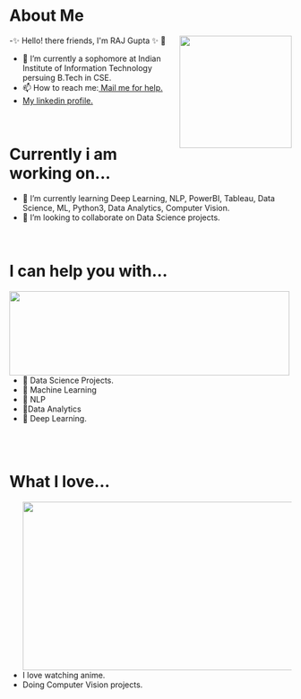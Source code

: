  <h1> About Me</h1>
 <p title=About Me>
-✨ Hello! there friends, I'm RAJ Gupta ✨ 👋 
<img align="right" width="200" height="200" src="https://media.giphy.com/media/4FQMuOKR6zQRO/giphy.gif">     
 <ul>
<li>🔭 I’m currently a sophomore at Indian Institute of Information Technology persuing B.Tech in CSE. </li>
<li> 📫 How to reach me:<a href="rajmanmauji@gmail.com"> Mail me for help. </a></li>
 <li> <a href="https://www.linkedin.com/in/raj-gupta-8a2a95194"> My linkedin profile. </a></li>
 </ul> </p> 
 
 <br>
 <h1> Currently i am working on...</h1>
        <p title= What i love?>
 <ul>
<li>  🌱 I’m currently learning Deep Learning, NLP, PowerBI, Tableau, Data Science, ML, Python3, Data Analytics, Computer Vision. </li> 
<li> 👯 I’m looking to collaborate on Data Science projects.</li> 
 </ul>
 </p>
 
 <br>
   <h1> I can help you with...</h1>
  <p title=I can help you with...>
 <img align="left" width="500" height="150" src="https://media.giphy.com/media/l4pTsNgkamxfk2ZLq/giphy.gif">
 <ul>
 <li>  💬 Data Science Projects.</li>
  <li>  💬 Machine Learning</li>
  <li>  💬 NLP </li>
  <li>  💬Data Analytics</li>
 <li> 💬 Deep Learning.</li>
  </ul>
</p>
<br>  <br>  
  <h1> What I love...</h1>
  <p title=What I love ? >
  <ul>
 <img align="left" width="600" height="300" src="https://s6.gifyu.com/images/inbox-5658374-3ee474d595411f1a8f19b8925078b913-Selman_20161230_Q-A_Cat-Dog-Flow02.gif" >
 
  <li> I love watching anime. </li>
<li> Doing Computer Vision projects. </li>
  
</ul>
</p>
<br>  <br>  
<br>  
<br>  

